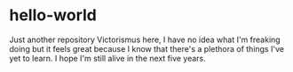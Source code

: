 # hello-world
Just another repository
Victorismus here, I have no idea what I'm freaking doing but it feels great because I know that there's a plethora of things I've yet to learn.
I hope I'm still alive in the next five years.
